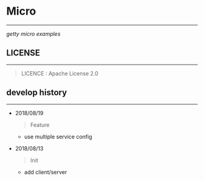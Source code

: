 # Micro #
---
*getty micro examples*

## LICENSE ##
---

> LICENCE    : Apache License 2.0

## develop history ##
---

- 2018/08/19
    > Feature
    * use multiple service config

- 2018/08/13
    > Init
    * add client/server
